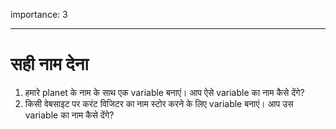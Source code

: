 importance: 3

---

# सही नाम देना

1. हमारे planet के नाम के साथ एक variable बनाएं। आप ऐसे variable का नाम कैसे देंगे?
2. किसी वेबसाइट पर करंट विजिटर का नाम स्टोर करने के लिए variable बनाएं। आप उस variable का नाम कैसे देंगे?
